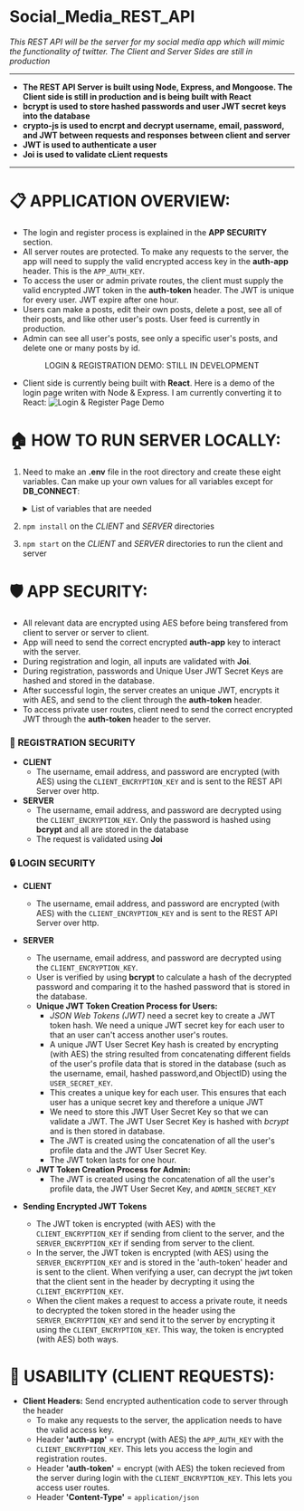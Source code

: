 # Social_Media_REST_API

*This REST API will be the server for my social media app which will mimic the functionality of twitter. The Client and Server Sides are still in production*

----------------------
* **The REST API Server is built using Node, Express, and Mongoose. The Client side is still in production and is being built with React** 
* **bcrypt is used to store hashed passwords and user JWT secret keys into the database**
* **crypto-js is used to encrpt and decrypt username, email, password, and JWT between requests and responses between client and server**
* **JWT is used to authenticate a user**
* **Joi is used to validate cLient requests**
----------------------

# 📋 APPLICATION OVERVIEW:
 * The login and register process is explained in the **APP SECURITY** section.
 * All server routes are protected. To make any requests to the server, the app will need to supply the valid encrypted access key in the **auth-app** header. This is the `APP_AUTH_KEY`. 
 * To access the user or admin private routes, the client must supply the valid encrypted JWT token in the **auth-token** header. The JWT is unique for every user. JWT expire after one hour. 
 * Users can make a posts, edit their own posts, delete a post, see all of their posts, and like other user's posts. User feed is currently in production.
 * Admin can see all user's posts, see only a specific user's posts, and delete one or many posts by id. 
 
<div align="center" color="red"> LOGIN & REGISTRATION DEMO: STILL IN DEVELOPMENT</div>

 * Client side is currently being built with **React**. Here is a demo of the login page writen with Node & Express. I am currently converting it to React:
 ![Login & Register Page Demo](login_register_demo.gif)

# 🏠 HOW TO RUN SERVER LOCALLY:
 1) Need to make an **.env** file in the root directory and create these eight variables. Can make up your own values for all variables except for **DB_CONNECT**: 
    <details>
    <summary> List of variables that are needed </summary>
 
    * `DB_CONNECT`  - Store your MongoDB Connection URL
    * `ADMIN_EMAIL` - This is the email address of the admin account.
    * `APP_AUTH_KEY` - Need this key to give the client permission to talk to the server. This is to stop unauthorized apps to attack the server with new user registrations and ultimately overload the database.
    * `ADMIN_SECRET_KEY` - This will be used to make the admin's JWT
    * `USER_SECRET_KEY`  - This will be used to make the user's JWT
    * `SERVER_ENCRYPTION_KEY`   - This key will help the client decrypt the JWT token that is sent from the server durign login.
    * `CLIENT_ENCRYPTION_KEY`   - This key will help the server decrypt the password and the JWT token that is sent from the client during registration and login.
    * `SALT_NUM = 10`    - Can keep this as is. This is the salt number to hash the password and the JWT User Secret Key to store in the database. Can change this number every year to change the hashing algorithm of these fields.
    </details>
 2) `npm install` on the *CLIENT* and *SERVER* directories
 3) `npm start` on the *CLIENT* and *SERVER* directories to run the client and server 

# 🛡️ APP SECURITY:
  * All relevant data are encrypted using AES before being transfered from client to server or server to client.
  * App will need to send the correct encrypted **auth-app** key to interact with the server.
  * During registration and login, all inputs are validated with **Joi**.
  * During registration, passwords and Unique User JWT Secret Keys are hashed and stored in the database.
  * After successful login, the server creates an unique JWT, encrypts it with AES, and send to the client through the **auth-token** header.
  * To access private user routes, client need to send the correct encrypted JWT through the **auth-token** header to the server. 

### 🔑 REGISTRATION SECURITY
 * **CLIENT**
   * The username, email address, and password are encrypted (with AES) using the `CLIENT_ENCRYPTION_KEY` and is sent to the REST API Server over http. 
 * **SERVER**
   * The username, email address, and password are decrypted using the `CLIENT_ENCRYPTION_KEY`. Only the password is hashed using **bcrypt** and all are stored in the database
   * The request is validated using **Joi**

### 🔒 LOGIN SECURITY
 * **CLIENT**
   * The username, email address, and password are encrypted (with AES) with the `CLIENT_ENCRYPTION_KEY` and is sent to the REST API Server over http. 
 * **SERVER**
   * The username, email address, and password are decrypted using the `CLIENT_ENCRYPTION_KEY`.
   * User is verified by using **bcrypt** to calculate a hash of the decrypted password and comparing it to the hashed password that is stored in the database. 
   * **Unique JWT Token Creation Process for Users:**
     * *JSON Web Tokens (JWT)* need a secret key to create a JWT token hash. We need a unique JWT secret key for each user to that an user can't access another user's routes.
     * A unique JWT User Secret Key hash is created by encrypting (with AES) the string resulted from concatenating different fields of the user's profile data that is stored in the database (such as the username, email, hashed password,and ObjectID) using the `USER_SECRET_KEY`.
     * This creates a unique key for each user. This ensures that each user has a unique secret key and therefore a unique JWT
     * We need to store this JWT User Secret Key so that we can validate a JWT. The JWT User Secret Key is hashed with *bcrypt* and is then stored in database.
     * The JWT is created using the concatenation of all the user's profile data and the JWT User Secret Key.
     * The JWT token lasts for one hour.
   * **JWT Token Creation Process for Admin:**
     * The JWT is created using the concatenation of all the user's profile data, the JWT User Secret Key, and `ADMIN_SECRET_KEY`
  
* **Sending Encrypted JWT Tokens**
  * The JWT token is encrypted (with AES) with the `CLIENT_ENCRYPTION_KEY` if sending from client to the server, and the `SERVER_ENCRYPTION_KEY` if sending from server to the client.
  * In the server, the JWT token is encrypted (with AES) using the `SERVER_ENCRYPTION_KEY` and is stored in the 'auth-token' header and is sent to the client. When verifying a user, can decrypt the jwt token that the client sent in the header by decrypting it using the `CLIENT_ENCRYPTION_KEY`. 
  * When the client makes a request to access a private route, it needs to decrypted the token stored in the header using the `SERVER_ENCRYPTION_KEY` and send it to the server by encrypting it using the `CLIENT_ENCRYPTION_KEY`. This way, the token is encrypted (with AES) both ways.

# 📐 USABILITY (CLIENT REQUESTS):
* **Client Headers:** Send encrypted authentication code to server through the header
  * To make any requests to the server, the application needs to have the valid access key. 
  * Header **'auth-app'** = encrypt (with AES) the `APP_AUTH_KEY` with the `CLIENT_ENCRYPTION_KEY`. This lets you access the login and registration routes.
  * Header **'auth-token'** = encrypt (with AES) the token recieved from the server during login with the `CLIENT_ENCRYPTION_KEY`. This lets you access user routes.
  * Header **'Content-Type'** = `application/json`


  
  


